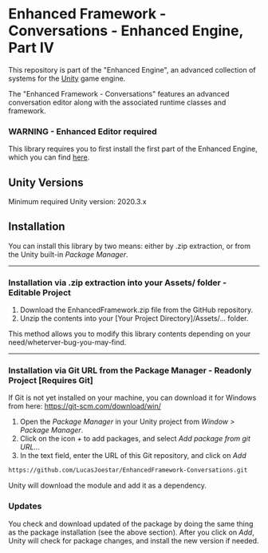 # Enhanced Framework - Conversations - Enhanced Engine, Part IV

This repository is part of the "Enhanced Engine", an advanced collection of systems for the [Unity](https://unity.com/) game engine.


The "Enhanced Framework - Conversations" features an advanced conversation editor along with the associated runtime classes and framework. <br/>

### WARNING - Enhanced Editor required
This library requires you to first install the first part of the Enhanced Engine, which you can find [here](https://github.com/LucasJoestar/EnhancedEditor/).

## Unity Versions

Minimum required Unity version: 2020.3.x

## Installation

You can install this library by two means: either by .zip extraction, or from the Unity built-in *Package Manager*.

---

### Installation via .zip extraction into your Assets/ folder - Editable Project

1. Download the EnhancedFramework.zip file from the GitHub repository.
2. Unzip the contents into your [Your Project Directory]/Assets/... folder.

This method allows you to modify this library contents depending on your need/wheterver-bug-you-may-find.

---

### Installation via Git URL from the Package Manager - Readonly Project [Requires Git]

If Git is not yet installed on your machine, you can download it for Windows from here: https://git-scm.com/download/win/


1. Open the *Package Manager* in your Unity project from *Window > Package Manager*.
2. Click on the icon *+* to add packages, and select *Add package from git URL...*
3. In the text field, enter the URL of this Git repository, and click on *Add*

```txt
https://github.com/LucasJoestar/EnhancedFramework-Conversations.git
```

Unity will download the module and add it as a dependency.

### Updates

You check and download updated of the package by doing the same thing as the package installation (see the above section). After you click on *Add*, Unity will check for package changes, and install the new version if needed.
